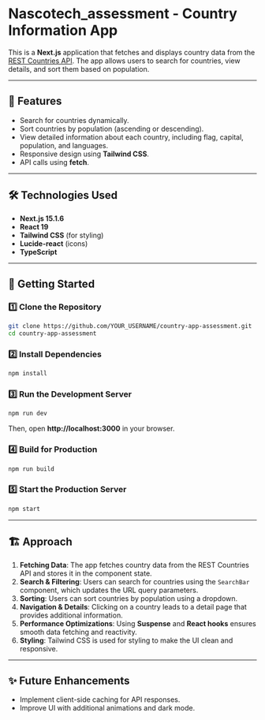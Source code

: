 # Nascotech_assessment - Country Information App

This is a **Next.js** application that fetches and displays country data from the [REST Countries API](https://restcountries.com/). The app allows users to search for countries, view details, and sort them based on population.

---
## 📌 Features
- Search for countries dynamically.
- Sort countries by population (ascending or descending).
- View detailed information about each country, including flag, capital, population, and languages.
- Responsive design using **Tailwind CSS**.
- API calls using **fetch**.

---
## 🛠️ Technologies Used
- **Next.js 15.1.6**
- **React 19**
- **Tailwind CSS** (for styling)
- **Lucide-react** (icons)
- **TypeScript**

---
## 🚀 Getting Started

### 1️⃣ Clone the Repository
```sh
git clone https://github.com/YOUR_USERNAME/country-app-assessment.git
cd country-app-assessment
```

### 2️⃣ Install Dependencies
```sh
npm install
```

### 3️⃣ Run the Development Server
```sh
npm run dev
```

Then, open **http://localhost:3000** in your browser.

### 4️⃣ Build for Production
```sh
npm run build
```

### 5️⃣ Start the Production Server
```sh
npm start
```

---
## 🏗️ Approach
1. **Fetching Data**: The app fetches country data from the REST Countries API and stores it in the component state.
2. **Search & Filtering**: Users can search for countries using the `SearchBar` component, which updates the URL query parameters.
3. **Sorting**: Users can sort countries by population using a dropdown.
4. **Navigation & Details**: Clicking on a country leads to a detail page that provides additional information.
5. **Performance Optimizations**: Using **Suspense** and **React hooks** ensures smooth data fetching and reactivity.
6. **Styling**: Tailwind CSS is used for styling to make the UI clean and responsive.

---
## ✨ Future Enhancements
- Implement client-side caching for API responses.
- Improve UI with additional animations and dark mode.

